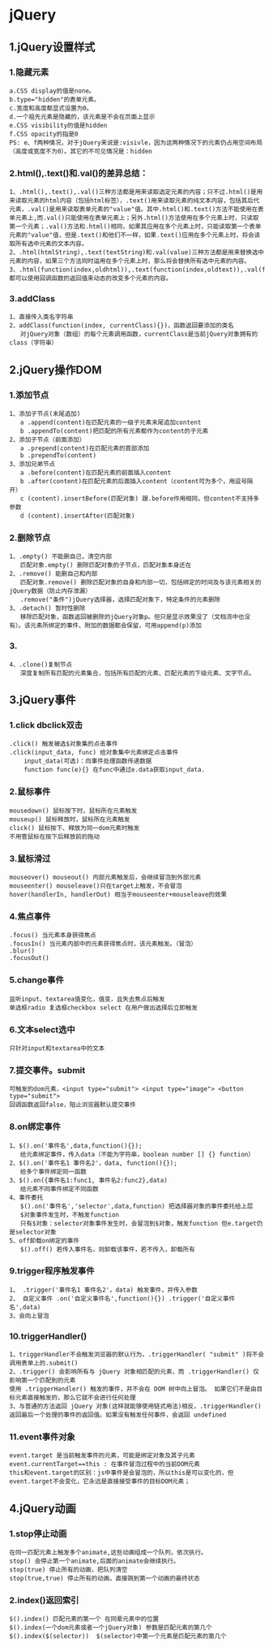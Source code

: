 # jQuery #

## 1.jQuery设置样式
### 1.隐藏元素
    a.CSS display的值是none。
    b.type="hidden"的表单元素。
    c.宽度和高度都显式设置为0。
    d.一个祖先元素是隐藏的，该元素是不会在页面上显示
    e.CSS visibility的值是hidden
    f.CSS opacity的指是0
	PS: e、f两种情况，对于jQuery来说是:visivle，因为这两种情况下的元素仍占用空间布局（高度或宽度不为0）。其它的不可见情况是：hidden

### 2.html(),.text()和.val()的差异总结：  
    1、.html(),.text(),.val()三种方法都是用来读取选定元素的内容；只不过.html()是用来读取元素的html内容（包括html标签），.text()用来读取元素的纯文本内容，包括其后代元素，.val()是用来读取表单元素的"value"值。其中.html()和.text()方法不能使用在表单元素上,而.val()只能使用在表单元素上；另外.html()方法使用在多个元素上时，只读取第一个元素；.val()方法和.html()相同，如果其应用在多个元素上时，只能读取第一个表单元素的"value"值，但是.text()和他们不一样，如果.text()应用在多个元素上时，将会读取所有选中元素的文本内容。
    2、.html(htmlString),.text(textString)和.val(value)三种方法都是用来替换选中元素的内容，如果三个方法同时运用在多个元素上时，那么将会替换所有选中元素的内容。
    3、.html(function(index,oldhtml)),.text(function(index,oldtext)),.val(function(index,oldval))都可以使用回调函数的返回值来动态的改变多个元素的内容。

### 3.addClass
	1、直接传入类名字符串
	2、addClass(function(index, currentClass){})，函数返回要添加的类名
	   对jQuery对象（数组）的每个元素调用函数，currentClass是当前jQuery对象拥有的class（字符串）

## 2.jQuery操作DOM
### 1.添加节点
	1、添加子节点(末尾追加)
	   a .append(content)在匹配元素的一级子元素末尾追加content
	   b .appendTo(content)把匹配的所有元素都作为content的子元素
	2、添加子节点（前面添加）
	   a .prepend(content)在匹配元素的首部添加
	   b .prependTo(content)
	3、添加兄弟节点
	   a .before(content)在匹配元素的前面插入content
	   b .after(content)在匹配元素的后面插入content（content可为多个，用逗号隔开）
	   c (content).insertBefore(匹配对象) 跟.before作用相同，但content不支持多参数
	   d (content).insertAfter(匹配对象)

### 2.删除节点
	1、.empty() 不能删自己，清空内部
	   匹配对象.empty() 删除匹配对象的子节点，匹配对象本身还在
	2、.remove() 能删自己和内部
	   匹配对象.remove() 删除匹配对象的自身和内部一切，包括绑定的时间及与该元素相关的jQuery数据（防止内存泄漏）
	   .remove("条件")jQuery选择器，选择匹配对象下，特定条件的元素删除
	3、.detach() 暂时性删除
	   移除匹配对象，函数返回被删除的jQuery对象p。但只是显示效果没了（文档流中也没有）。该元素所绑定的事件、附加的数据都会保留，可用append(p)添加

### 3.
	4、.clone()复制节点
	   深度复制所有匹配的元素集合，包括所有匹配的元素、匹配元素的下级元素、文字节点。


## 3.jQuery事件
### 1.click  dbclick双击
	.click() 触发被选$对象集的点击事件
	.click(input_data, func) 给对象集中元素绑定点击事件
    	input_data(可选)：向事件处理函数传递数据
		function func(e){} 在func中通过e.data获取input_data.

### 2.鼠标事件
	mousedown() 鼠标按下时，鼠标所在元素触发
	mouseup() 鼠标释放时，鼠标所在元素触发
	click() 鼠标按下、释放为同一dom元素时触发
	不用管鼠标在按下后释放前的拖动

### 3.鼠标滑过
	mouseover() mouseout() 内部元素触发后，会继续冒泡到外部元素
	mouseenter() mouseleave()只在target上触发，不会冒泡
	hover(handlerIn, handlerOut) 相当于mouseenter+mouseleave的效果

### 4.焦点事件
	.focus() 当元素本身获得焦点
	.focusIn() 当元素内部中的元素获得焦点时，该元素触发。（冒泡）
	.blur()
	.focusOut()

### 5.change事件
	监听input、textarea值变化，值变，且失去焦点后触发
	单选框radio 复选框checkbox select 在用户做出选择后立即触发

### 6.文本select选中
	只针对input和textarea中的文本

### 7.提交事件。submit
	可触发的dom元素，<input type="submit"> <input type="image"> <button type="submit">
	回调函数返回false，阻止浏览器默认提交事件

### 8.on绑定事件
	1、$().on('事件名',data,function(){});
	   给元素绑定事件，传入data（不能为字符串，boolean number [] {} function）
	2、$().on('事件名1 事件名2'，data, function(){});
	   给多个事件绑定同一函数
	3、$().on({事件名1:func1, 事件名2:func2},data)	
	   给元素不同事件绑定不同函数
	4、事件委托
	   $().on('事件名','selector',data,function) 把选择器对象的事件委托给上层
	   $对象事件发生时，不触发function
	   只有$对象：selector对象事件发生时，会冒泡到$对象，触发function 但e.target仍是selector对象
	5、off卸载on绑定的事件
	   $().off() 若传入事件名，则卸载该事件，若不传入，卸载所有

### 9.trigger程序触发事件
	1、 .trigger('事件名1 事件名2'，data) 触发事件，并传入参数
	2、 自定义事件 .on('自定义事件名',function(){}) .trigger('自定义事件名',data)
	3、会向上冒泡

### 10.triggerHandler()
    1、triggerHandler不会触发浏览器的默认行为，.triggerHandler( "submit" )将不会调用表单上的.submit()
    2、.trigger() 会影响所有与 jQuery 对象相匹配的元素，而 .triggerHandler() 仅影响第一个匹配到的元素
    使用 .triggerHandler() 触发的事件，并不会在 DOM 树中向上冒泡。 如果它们不是由目标元素直接触发的，那么它就不会进行任何处理
    3、与普通的方法返回 jQuery 对象(这样就能够使用链式用法)相反，.triggerHandler() 返回最后一个处理的事件的返回值。如果没有触发任何事件，会返回 undefined

### 11.event事件对象
	event.target 是当前触发事件的元素，可能是绑定对象及其子元素  
	event.currentTarget==this : 在事件冒泡过程中的当前DOM元素
	this和event.target的区别：js中事件是会冒泡的，所以this是可以变化的，但event.target不会变化，它永远是直接接受事件的目标DOM元素；

## 4.jQuery动画
### 1.stop停止动画
	在同一匹配元素上触发多个animate,这些动画组成一个队列，依次执行。
	stop() 会停止第一个animate,后面的animate会继续执行。
	stop(true) 停止所有的动画，把队列清空
	stop(true,true) 停止所有的动画，直接跳到第一个动画的最终状态

### 2.index()返回索引
	$().index() 匹配元素的第一个 在同辈元素中的位置
	$().index(一个dom元素或者一个jQuery对象) 参数是匹配元素的第几个
	$().index($(selector))  $(selector)中第一个元素是匹配元素的第几个

	
